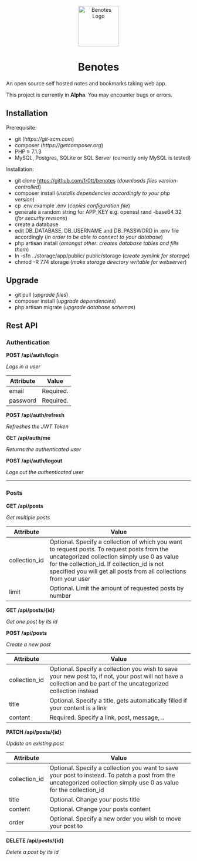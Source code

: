 <p align="center">
        <img width="110" src="https://raw.githubusercontent.com/fr0tt/benotes/master/resources/img/logo_160x160.png" alt="Benotes Logo"/>
</p>

<h1 align="center">Benotes</h1>

An open source self hosted notes and bookmarks taking web app.

This project is currently in **Alpha**. You may encounter bugs or errors.


## Installation

Prerequisite:
- git  (_https://git-scm.com_)
- composer  (_https://getcomposer.org_)
- PHP ≥ 7.1.3
- MySQL, Postgres, SQLite or SQL Server (currently only MySQL is tested)

Installation:
- git clone https://github.com/fr0tt/benotes  (_downloads files version-controlled_)
- composer install  (_installs dependencies accordingly to your php version_)
- cp .env.example .env  (_copies configuration file_)
- generate a random string for APP_KEY e.g. openssl rand -base64 32 (_for security reasons_)
- create a database
- edit DB_DATABASE, DB_USERNAME and DB_PASSWORD in .env file accordingly (_in order to be able to connect to your database_)
- php artisan install  (_amongst other: creates database tables and fills them_)
- ln -sfn ../storage/app/public/ public/storage (_create symlink for storage_)
- chmod -R 774 storage (_make storage directory writable for webserver_)

## Upgrade

- git pull (*upgrade files*)
- composer install (*upgrade dependencies*)
- php artisan migrate (*upgrade database schemas*)

## Rest API

### Authentication

**POST /api/auth/login**

*Logs in a user*

| Attribute | Value     |
| --------- | --------- |
| email     | Required. |
| password  | Required. |

**POST /api/auth/refresh**

*Refreshes the JWT Token*

**GET /api/auth/me** 

*Returns the authenticated user*

**POST /api/auth/logout**

*Logs out the authenticated user*

---

### Posts

**GET /api/posts**

*Get multiple posts*

| Attribute     | Value                                                        |
| ------------- | ------------------------------------------------------------ |
| collection_id | Optional. Specify a collection of which you want to request posts. To request posts from the uncategorized collection simply use 0 as value for the collection_id. If collection_id is not specified you will get all posts from all collections from your user |
| limit         | Optional. Limit the amount of requested posts by number      |

**GET /api/posts/{id}**

*Get one post by its id*

**POST /api/posts**

*Create a new post*

| Attribute     | Value                                                        |
| ------------- | ------------------------------------------------------------ |
| collection_id | Optional. Specify a collection you wish to save your new post to, if not, your post will not have a collection and be part of the uncategorized collection instead |
| title         | Optional. Specify a title, gets automatically filled if your content is a link |
| content       | Required. Specify a link, post, message, ..                  |

**PATCH /api/posts/{id}**

*Update an existing post*

| Attribute     | Value                                                        |
| ------------- | ------------------------------------------------------------ |
| collection_id | Optional. Specify a collection you want to save your post to instead. To patch a post from the uncategorized collection simply use 0 as value for the collection_id |
| title         | Optional. Change your posts title                            |
| content       | Optional. Change your posts content                          |
| order         | Optional. Specify a new order you wish to move your post to  |

**DELETE /api/posts/{id}**

*Delete a post by its id*

